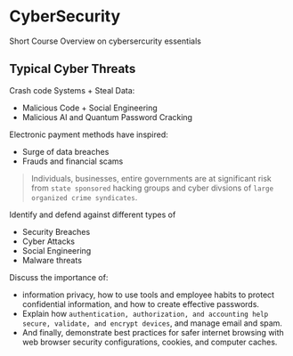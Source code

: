 # CyberSecurity
Short Course Overview on cybersercurity essentials 

## Typical Cyber Threats
Crash code Systems + Steal Data: 
* Malicious Code + Social Engineering
* Malicious AI and Quantum Password Cracking

Electronic payment methods have inspired:
* Surge of data breaches
* Frauds and financial scams

> Individuals, businesses, entire governments are at significant risk from `state sponsored` hacking groups and cyber divsions of `large organized crime syndicates`.

Identify and defend against different types of
* Security Breaches
* Cyber Attacks
* Social Engineering
* Malware threats

Discuss the importance of:
* information privacy, how to use tools and employee habits to protect
confidential information, and how to create effective passwords.
* Explain how `authentication, authorization, and accounting help secure, validate, and
encrypt devices`, and manage email and spam.
* And finally, demonstrate best practices for safer internet browsing with web browser security configurations, cookies, and computer caches.